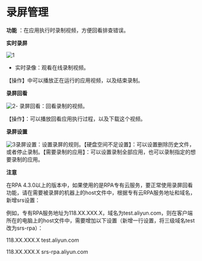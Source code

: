 录屏管理 
=========================



**功能** ：在应用执行时录制视频，方便回看排查错误。

**实时录屏** 

![1](https://static-aliyun-doc.oss-accelerate.aliyuncs.com/assets/img/zh-CN/5002342261/p270681.png)

* 实时录像：观看在线录制视频。

  




【操作】中可以播放正在运行的应用视频，以及结束录制。

**录屏回看** 

![2](https://static-aliyun-doc.oss-accelerate.aliyuncs.com/assets/img/zh-CN/5002342261/p270682.png)- 录屏回看：回看录制的视频。

【操作】：可以播放回看应用执行过程，以及下载这个视频。

**录屏设置** 

![3](https://static-aliyun-doc.oss-accelerate.aliyuncs.com/assets/img/zh-CN/6002342261/p270683.png)录屏设置：设置录屏的规则。【硬盘空间不足设置】：可以设置删除历史文件，或者停止录制。【需要录制的应用】：可以设置录制全部应用，也可以录制指定的想要录制的应用。


**注意**

在RPA 4.3.0以上的版本中，如果使用的是RPA专有云服务，要正常使用录屏回看功能，请在需要被录屏的机器上的host文件中，根据专有云RPA服务地址和域名，新增srs设置：

例如，专有RPA服务地址为118.XX.XXX.X，域名为test.aliyun.com，则在客户端所在的电脑上的host文件中，需要增加以下设置（新增一行设置，将三级域名test改为srs-rpa）：

118.XX.XXX.X test.aliyun.com

118.XX.XXX.X srs-rpa.aliyun.com

